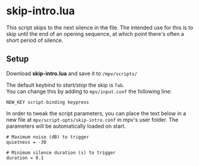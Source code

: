# skip-intro.lua

This script skips to the next silence in the file. The intended use for this is to skip until the end of an opening sequence, at which point there's often a short period of silence.

## Setup
Download **skip-intro.lua** and save it to `/mpv/scripts/`

The default keybind to *start/stop* the skip is `Tab`.<br />
You can change this by adding to `mpv/input.conf` the following line:
```
NEW_KEY script-binding keypress
```

In order to tweak the script parameters, you can place the text below in a new file at `mpv/script-opts/skip-intro.conf` in mpv's user folder. The parameters will be automatically loaded on start.

```
# Maximum noise (dB) to trigger
quietness = -30

# Minimum silence duration (s) to trigger
duration = 0.1
```
